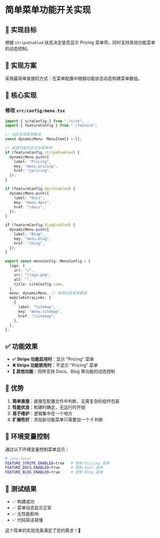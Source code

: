 # 简单菜单功能开关实现

## 🎯 实现目标
根据 `stripeEnabled` 状态决定是否显示 Pricing 菜单项，同时支持其他功能菜单的动态控制。

## 📝 实现方案
采用最简单直接的方式：在菜单配置中根据功能状态动态构建菜单数组。

## 🔧 核心实现

### 修改 `src/config/menu.tsx`

```typescript
import { siteConfig } from "./site";
import { featureConfig } from "./feature";

// 动态生成菜单数组
const dynamicMenu: MenuItem[] = [];

// 根据功能状态添加菜单项
if (featureConfig.stripeEnabled) {
  dynamicMenu.push({
    label: "Pricing",
    key: "menu.pricing",
    href: "/pricing",
  });
}

if (featureConfig.docsEnabled) {
  dynamicMenu.push({
    label: "Docs",
    key: "menu.docs",
    href: "/docs",
  });
}

if (featureConfig.blogEnabled) {
  dynamicMenu.push({
    label: "Blog",
    key: "menu.blog",
    href: "/blog",
  });
}

export const menuConfig: MenuConfig = {
  logo: {
    url: "/",
    src: "/logo.png",
    alt: "",
    title: siteConfig.name,
  },
  menu: dynamicMenu, // 使用动态菜单数组
  mobileExtraLinks: [
    {
      label: "Sitemap",
      key: "menu.sitemap",
      href: "/sitemap",
    },
  ],
};
```

## ✅ 功能效果

- **✅ Stripe 功能启用时**：显示 "Pricing" 菜单
- **❌ Stripe 功能禁用时**：不显示 "Pricing" 菜单
- **🔄 其他功能**：同样支持 Docs、Blog 等功能的动态控制

## 🚀 优势

1. **简单直接**：直接在配置文件中判断，无需复杂的组件包装
2. **性能优良**：构建时确定，无运行时开销
3. **易于维护**：逻辑集中在一个地方
4. **扩展性好**：添加新功能菜单只需要加一个 if 判断

## 🔧 环境变量控制

通过以下环境变量控制菜单显示：

```bash
# .env.local
FEATURE_STRIPE_ENABLED=true   # 控制 Pricing 菜单
FEATURE_DOCS_ENABLED=true     # 控制 Docs 菜单  
FEATURE_BLOG_ENABLED=true     # 控制 Blog 菜单
```

## 🎉 测试结果

- ✅ 构建成功
- ✅ 菜单动态显示正常
- ✅ 无性能影响
- ✅ 代码简洁易懂

这个简单的实现完美满足了您的需求！🚀 